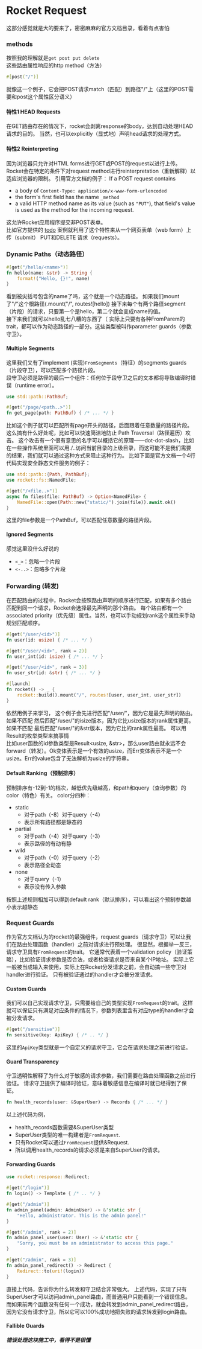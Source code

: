 # Rocket Request
这部分感觉就是大的要来了，密密麻麻的官方文档目录，看着有点害怕 
### methods
按照我的理解就是``` get post put delete ```这些路由属性响应的http method（方法）
```rust
#[post("/")]
```
就像这一个例子，它会把POST请求match（匹配）到路径"/"上（这里的POST需要和post这个属性区分语义）
#### 特性1 HEAD Requests
在GET路由存在的情况下，rocket会剥离response的body，达到自动处理HEAD请求的目的。 
当然，也可以explicitly（显式地）声明head请求的处理方式。
#### 特性2 Reinterpreting
因为浏览器只允许对HTML forms进行GET或POST的request以进行上传。 Rocket会在特定的条件下对request method进行reinterpretation（重新解释）以适应浏览器的限制。 
引用官方文档的例子：
If a POST request contains
-  a body of `Content-Type: application/x-www-form-urlencoded `
-  the form's first field has the name `_method `
-  a valid HTTP method name as its value (such as `"PUT"`), that field's value is used as the method for the incoming request.  

这允许Rocket应用程序提交非POST表单。  
比如官方提供的 [todo](https://github.com/rwf2/Rocket/blob/v0.5/examples/todo/static/index.html.tera#L47) 案例就利用了这个特性来从一个网页表单（web form）上传（submit） PUT和DELETE 请求（requests）。 

### Dynamic Paths（动态路径）
```rust
#[get("/hello/<name>")]
fn hello(name: &str) -> String {
    format!("Hello, {}!", name)
}
```
看到被尖括号包含的name了吗，这个就是一个动态路径。 
如果我们mount了"/"这个根路径(.mount("/", routes![hello])
接下来每个有两个路径segment（片段）的请求，只要第一个是hello，第二个就会变成name的值。  
接下来我们就可以hello乱七八糟的东西了（ 
实际上只要有各种FromParem的trait，都可以作为动态路径的一部分。这些类型被叫作parameter guards（参数守卫）。 
#### Multiple Segments
这里我们又有了implement (实现)`FromSegments`（特征）的segments guards（片段守卫），可以匹配多个路径片段。  
段守卫必须是路径的最后一个组件：任何位于段守卫之后的文本都将导致编译时错误（runtime error）。   
```rust
use std::path::PathBuf;

#[get("/page/<path..>")]
fn get_page(path: PathBuf) { /* ... */ }
```
比如这个例子就可以匹配所有page开头的路径，后面跟着任意数量的路径片段。
这么搞有什么好处呢，比如可以快速简洁地防止 Path Traversal（路径遍历）攻击。 
这个攻击有一个很有意思的名字可以概括它的原理——dot-dot-slash，比如在一些操作系统里面可以用./..访问当前目录的上级目录，而这可能不是我们需要的结果，我们就可以通过这种方式来阻止这种行为。
比如下面是官方文档一个4行代码实现安全静态文件服务的例子：
```rust
use std::path::{Path, PathBuf};
use rocket::fs::NamedFile;

#[get("/<file..>")]
async fn files(file: PathBuf) -> Option<NamedFile> {
    NamedFile::open(Path::new("static/").join(file)).await.ok()
}
```
这里的file参数是一个PathBuf，可以匹配任意数量的路径片段。 
#### Ignored Segments
感觉这里没什么好说的
- `<_>`：忽略一个片段
- `<-..>`：忽略多个片段
### Forwarding (转发)
在匹配路由的过程中，Rocket会按照路由声明的顺序进行匹配，如果有多个路由匹配到同一个请求，Rocket会选择最先声明的那个路由。 
每个路由都有一个associated priority（优先级）属性。当然，也可以手动规划rank这个属性来手动规划匹配顺序。 
```rust
#[get("/user/<id>")]
fn user(id: usize) { /* ... */ }

#[get("/user/<id>", rank = 2)]
fn user_int(id: isize) { /* ... */ }

#[get("/user/<id>", rank = 3)]
fn user_str(id: &str) { /* ... */ }

#[launch]
fn rocket() -> _ {
    rocket::build().mount("/", routes![user, user_int, user_str])
}
```
依然用例子来学习，
这个例子会先进行匹配"/user/<id>"，因为它是最先声明的路由。如果不匹配 
然后匹配"/user/<id>"的isize版本，因为它比usize版本的rank属性更高。如果不匹配 
最后匹配"/user/<id>"的&str版本，因为它比的rank属性最高。 
可以用Result的枚举类型来搞事情   
比如user函数的id参数类型是Result<usize, &str>，那么user路由就永远不会forward（转发）。Ok变体表示<id>是一个有效的usize，而Err变体表示<id>不是一个usize。Err的value包含了无法解析为usize的字符串。
#### Default Ranking（预制排序）
预制排序有-12到-1的档次，越低优先级越高，和path和query（查询参数）的color（特色）有关。 
color分四种：
- static 
  - 对于path（-8）对于query（-4）
  - 表示所有路径都是静态的
- partial
  - 对于path（-4）对于query（-3）
  - 表示路径的有动有静
- wild
  - 对于path（-0）对于query（-2）
  - 表示路径全动态
- none 
  - 对于query（-1）
  - 表示没有传入参数

按照上述规则相加可以得到default rank（默认排序），可以看出这个预制参数越小表示越静态
### Request Guards
作为官方文档认为的rocket的最强组件，request guards（请求守卫）可以让我们在路由处理函数（handler）之前对请求进行预处理。 很显然，根据举一反三，请求守卫具有`FromRequest`的trait。 
它通常代表着一个validation policy（验证策略），比如验证请求参数是否合法，或者检查请求是否来自某个IP地址。 
实际上它一般被当成输入来使用，实际上在Rocket分发请求之前，会自动搞一些守卫对handler进行验证。 只有被验证通过的handler才会被分发请求。 
#### Custom Guards
我们可以自己实现请求守卫，只需要给自己的类型实现`FromRequest`的trait。这样就可以保证只有满足对应条件的情况下，参数列表里含有对应type的handler才会被分发请求。 
```rust 
#[get("/sensitive")]
fn sensitive(key: ApiKey) { /* .. */ }
```
这里的`ApiKey`类型就是一个自定义的请求守卫，它会在请求处理之前进行验证。 
#### Guard Transparency
守卫透明性解释了为什么对于敏感的请求参数，我们需要在路由处理函数之前进行验证。 
请求守卫提供了编译时验证，意味着敏感信息在编译时就已经得到了保证。 
```rust
fn health_records(user: &SuperUser) -> Records { /* ... */ }
```
以上述代码为例，
- health_records函数需要&SuperUser类型
- SuperUser类型的唯一构建者是`FromRequest`.
- 只有Rocket可以通过`FromRequest`提供&Request.
- 所以调用health_records的请求必须是来自SuperUser的请求。
#### Forwarding Guards
```rust
use rocket::response::Redirect;

#[get("/login")]
fn login() -> Template { /* .. */ }

#[get("/admin")]
fn admin_panel(admin: AdminUser) -> &'static str {
    "Hello, administrator. This is the admin panel!"
}

#[get("/admin", rank = 2)]
fn admin_panel_user(user: User) -> &'static str {
    "Sorry, you must be an administrator to access this page."
}

#[get("/admin", rank = 3)]
fn admin_panel_redirect() -> Redirect {
    Redirect::to(uri!(login))
}
```
直接上代码，告诉你为什么转发和守卫结合非常强大。 
上述代码，实现了只有SuperUser才可以访问admin_panel路由，而普通用户只能看到一个错误信息。
而如果前两个函数没有任何一个成功，就会转发到admin_panel_redirect路由，因为它没有请求守卫，所以它可以100%成功地把失败的请求转发到login路由。 
#### Fallible Guards
***错误处理这块施工中，看得不是很懂***